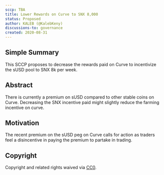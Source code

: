 ```yaml
---
sccp: TBA
title: Lower Rewards on Curve to SNX 8,000
status: Proposed
author: KALEB (@KalebKeny)
discussions-to: governance
created: 2020-08-31
---
```


## Simple Summary
<!--"If you can't explain it simply, you don't understand it well enough." Provide a simplified and layman-accessible explanation of the SCCP.-->
This SCCP proposes to decrease the rewards paid on Curve to incentivize the sUSD pool to SNX 8k per week.

## Abstract
<!--A short (~200 word) description of the variable change proposed.-->
There is currently a premium on sUSD compared to other stable coins on Curve. Decreasing the SNX incentive paid might slightly reduce the farming incentive on curve.

## Motivation
<!--The motivation is critical for SCCPs that want to update variables within Synthetix. It should clearly explain why the existing variable is not incentive aligned. SCCP submissions without sufficient motivation may be rejected outright.-->
The recent premium on the sUSD peg on Curve calls for action as traders feel a disincentive in paying the premium to partake in trading. 

## Copyright
Copyright and related rights waived via [CC0](https://creativecommons.org/publicdomain/zero/1.0/).
